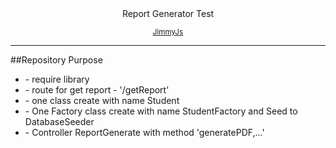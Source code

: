 <div align="center">Report Generator Test</div>
<div>
<p align="center"><small><a href="https://github.com/Jimmy-JS/laravel-report-generator">JimmyJs</a></small></p>

<hr />
##Repository Purpose

<ul>
    <li>- require library</li>
    <li>- route for get report - '/getReport'</li>
    <li>- one class create with name Student</li>
    <li>- One Factory class create with name StudentFactory and Seed to DatabaseSeeder</li>
    <li>- Controller ReportGenerate with method 'generatePDF,...'</li>
</ul>

</div>
